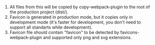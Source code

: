 1. All files from this will be copied by copy-webpack-plugin to the root of the production project (dist/).
2. Favicon is generated in production mode, but it copies only in development mode (it's faster for development, you don't need to support all standarts while development).
3. Favicon file should contain "favicon" to be detected by favicons-webpack-plugin and supported only png and svg extensions.